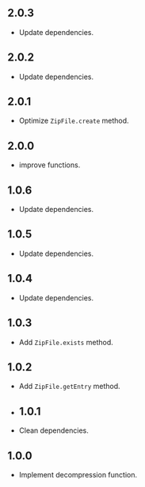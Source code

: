 ## 2.0.3

- Update dependencies.

## 2.0.2

- Update dependencies.

## 2.0.1

- Optimize `ZipFile.create` method.

## 2.0.0

- improve functions.

## 1.0.6

- Update dependencies.

## 1.0.5

- Update dependencies.

## 1.0.4

- Update dependencies.

## 1.0.3

- Add `ZipFile.exists` method.

## 1.0.2

- Add `ZipFile.getEntry` method.

- ## 1.0.1

- Clean dependencies.

## 1.0.0

- Implement decompression function.
